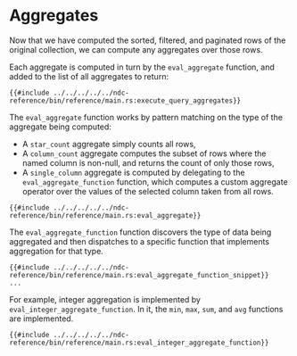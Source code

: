 # Aggregates

Now that we have computed the sorted, filtered, and paginated rows of the original collection, we can compute any aggregates over those rows.

Each aggregate is computed in turn by the `eval_aggregate` function, and added to the list of all aggregates to return:

```rust,no_run,noplayground
{{#include ../../../../../ndc-reference/bin/reference/main.rs:execute_query_aggregates}}
```

The `eval_aggregate` function works by pattern matching on the type of the aggregate being computed:

- A `star_count` aggregate simply counts all rows,
- A `column_count` aggregate computes the subset of rows where the named column is non-null, and returns the count of only those rows,
- A `single_column` aggregate is computed by delegating to the `eval_aggregate_function` function, which computes a custom aggregate operator over the values of the selected column taken from all rows.

```rust,no_run,noplayground
{{#include ../../../../../ndc-reference/bin/reference/main.rs:eval_aggregate}}
```

The `eval_aggregate_function` function discovers the type of data being aggregated and then dispatches to a specific function that implements aggregation for that type.

```rust,no_run,noplayground
{{#include ../../../../../ndc-reference/bin/reference/main.rs:eval_aggregate_function_snippet}}
...
```

For example, integer aggregation is implemented by `eval_integer_aggregate_function`. In it, the `min`, `max`, `sum`, and `avg` functions are implemented.

```rust,no_run,noplayground
{{#include ../../../../../ndc-reference/bin/reference/main.rs:eval_integer_aggregate_function}}
```
